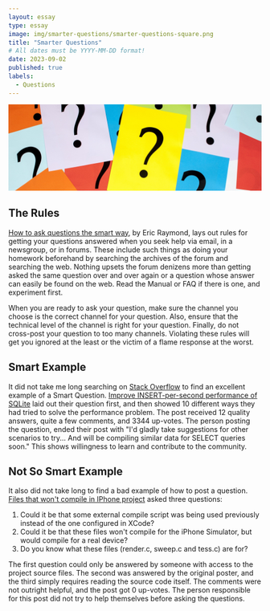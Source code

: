 ```yaml
---
layout: essay
type: essay
image: img/smarter-questions/smarter-questions-square.png
title: "Smarter Questions"
# All dates must be YYYY-MM-DD format!
date: 2023-09-02
published: true
labels:
  - Questions
---
```


<img class="img-fluid" alt="questions" src="../img/smarter-questions/smarter-questions.png">

## The Rules
[How to ask questions the smart way](http://www.catb.org/esr/faqs/smart-questions.html), by Eric Raymond, lays out rules for getting your questions answered when you seek help via email, in a newsgroup, or in forums. These include such things as doing your homework beforehand by searching the archives of the forum and searching the web. Nothing upsets the forum denizens more than getting asked the same question over and over again or a question whose answer can easily be found on the web. Read the Manual or FAQ if there is one, and experiment first.

When you are ready to ask your question, make sure the channel you choose is the correct channel for your question. Also, ensure that the technical level of the channel is right for your question. Finally, do not cross-post your question to too many channels. Violating these rules will get you ignored at the least or the victim of a flame response at the worst. 

## Smart Example
It did not take me long searching on [Stack Overflow](https://stackoverflow.com/) to find an excellent example of a Smart Question. [Improve INSERT-per-second performance of SQLite](https://stackoverflow.com/questions/1711631/improve-insert-per-second-performance-of-sqlite) laid out their question first, and then showed 10 different ways they had tried to solve the performance problem. The post received 12 quality answers, quite a few comments, and 3344 up-votes. The person posting the question, ended their post with "I'd gladly take suggestions for other scenarios to try... And will be compiling similar data for SELECT queries soon." This shows willingness to learn and contribute to the community.

## Not So Smart Example
It also did not take long to find a bad example of how to post a question. [Files that won't compile in IPhone project](https://stackoverflow.com/questions/13005013/files-that-wont-compile-in-iphone-project) asked three questions:
1. Could it be that some external compile script was being used previously instead of the one configured in XCode?
2. Could it be that these files won't compile for the iPhone Simulator, but would compile for a real device?
3. Do you know what these files (render.c, sweep.c and tess.c) are for?

The first question could only be answered by someone with access to the project source files. The second was answered by the original poster, and the third simply requires reading the source code itself. The comments were not outright helpful, and the post got 0 up-votes. The person responsible for this post did not try to help themselves before asking the questions.
